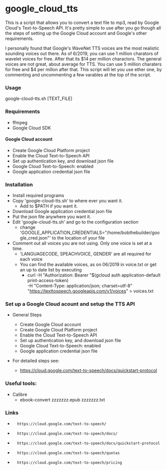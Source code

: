 # google_cloud_tts

This is a script that allows you to convert a text file to mp3, read by Google Cloud's Text-to-Speech API.  It's pretty simple to use after you go though all the steps of setting up the Google Cloud account and Google's other requirements.

I personally found that Google's WaveNet TTS voices are the most realistic sounding voices out there.  As of 6/2019, you can use 1 million charators of wavelet voices for free.  After that its $14 per million charactors.  The general voices are not great, about average for TTS.  You can use 5 million charaters for free and $4 per millon after that.  This script will let you use ether one, by commenting and uncommenting a few varables at the top of the script.

### Usage
google-cloud-tts.sh [TEXT_FILE]

### Requirements
* ffmpeg
* Google Cloud SDK

#### Google Cloud account
* Create Google Cloud Platform project
* Enable the Cloud Text-to-Speech API
* Set up authentication key, and download json file
* Google Cloud Text-to-Speech: enabled
* Google application credential json file

### Installation
* Install required programs
* Copy 'google-cloud-tts.sh' to where ever you want it.
	* Add to $PATH if you want it.
* Download Google application credential json file
* Put the json file anywhere you want it.
* Edit 'google-cloud-tts.sh' and go to the configuration section
	* change 'GOOGLE_APPLICATION_CREDENTIALS="/home/bobthebuilder/google_cred.json"' to the location of your file
* Comment out all voices you are not using. Only one voice is set at a time.
	* 'LANGUAGECODE, SPEACHVOICE, GENDER' are all required for each voice
	* You can find the available voices, as on 06/2019 in voice.txt or get an up to date list by executing
		* curl -H "Authorization: Bearer "$(gcloud auth application-default print-access-token) \
-H "Content-Type: application/json; charset=utf-8" \
"https://texttospeech.googleapis.com/v1/voices" > voices.txt



### Set up a Google Cloud acount and setup the TTS API
* General Steps
	* Create Google Cloud account
	* Create Google Cloud Platform project
	*	Enable the Cloud Text-to-Speech API
	*	Set up authentication key, and download json file
	*	Google Cloud Text-to-Speech: enabled
	*	Google application credential json file

* For detailed steps see:
	* https://cloud.google.com/text-to-speech/docs/quickstart-protocol


###	Useful tools:
* Calibre
	* ebook-convert zzzzzzz.epub zzzzzzz.txt


### Links
*		https://cloud.google.com/text-to-speech/
*		https://cloud.google.com/text-to-speech/docs/
*		https://cloud.google.com/text-to-speech/docs/quickstart-protocol
*		https://cloud.google.com/text-to-speech/quotas
*		https://cloud.google.com/text-to-speech/pricing

